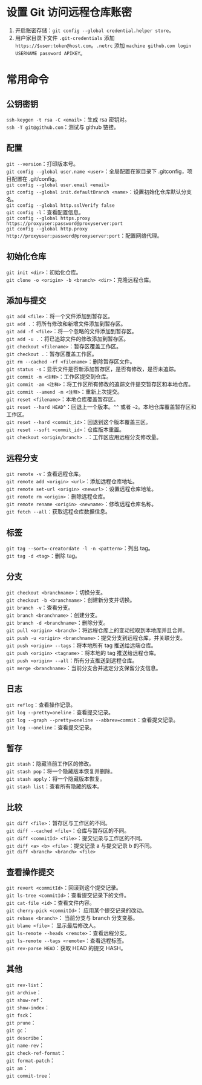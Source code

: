 # 设置 Git 访问远程仓库账密

1. 开启账密存储：`git config --global credential.helper store`。
2. 用户家目录下文件 `.git-credentials` 添加 `https://$user:token@host.com`。`.netrc` 添加 `machine github.com login USERNAME password APIKEY`。

# 常用命令

## 公钥密钥

`ssh-keygen -t rsa -C <email>`：生成 rsa 密钥对。  
`ssh -T git@github.com`：测试与 github 链接。

## 配置

`git --version`：打印版本号。  
`git config --global user.name <user>`：全局配置在家目录下 .gitconfig，项目配置在 .git/config。  
`git config --global user.email <email>`  
`git config --global init.defaultBranch <name>`：设置初始化仓库默认分支名。  
`git config --global http.sslVerify false`  
`git config -l`：查看配置信息。  
`git config --global https.proxy https://proxyuser:password@proxyserver:port`  
`git config --global http.proxy http://proxyuser:password@proxyserver:port`：配置网络代理。

## 初始化仓库

`git init <dir>`：初始化仓库。  
`git clone -o <origin> -b <branch> <dir>`：克隆远程仓库。

## 添加与提交

`git add <file>`：将一个文件添加到暂存区。  
`git add .`：将所有修改和新增文件添加到暂存区。  
`git add -f <file>`：将一个忽略的文件添加到暂存区。  
`git add -u .`：将已追踪文件的修改添加到暂存区。  
`git checkout <filename>`：暂存区覆盖工作区。  
`git checkout .`：暂存区覆盖工作区。  
`git rm --cached -rf <filename>`：删除暂存区文件。  
`git status -s`：显示文件是否新添加暂存区，是否有修改，是否未追踪。  
`git commit -m <注释>`：工作区提交到仓库。  
`git commit -am <注释>`：将工作区所有修改的追踪文件提交暂存区和本地仓库。  
`git commit --amend -m <注释>`：重新上次提交。  
`git reset <filename>`：本地仓库覆盖暂存区。  
`git reset --hard HEAD^`：回退上一个版本。`^^` 或者 `~2`。本地仓库覆盖暂存区和工作区。  
`git reset --hard <commit_id>`：回退到这个版本覆盖三区。  
`git reset --soft <commit_id>`：仓库版本重置。  
`git checkout <origin/branch> .`：工作区应用远程分支修改量。

## 远程分支

`git remote -v`：查看远程仓库。  
`git remote add <origin> <url>`：添加远程仓库地址。  
`git remote set-url <origin> <newurl>`：设置远程仓库地址。  
`git remote rm <origin>`：删除远程仓库。  
`git remote rename <origin> <newname>`：修改远程仓库名称。  
`git fetch --all`：获取远程仓库数据信息。

## 标签

`git tag --sort=-creatordate -l -n <pattern>`：列出 tag。  
`git tag -d <tag>`：删除 tag。

## 分支

`git checkout <branchname>`：切换分支。  
`git checkout -b <branchname>`：创建新分支并切换。  
`git branch -v`：查看分支。  
`git branch <branchname>`：创建分支。  
`git branch -d <branchname>`：删除分支。  
`git pull <origin> <branch>`：将远程仓库上的变动拉取到本地库并且合并。  
`git push -u <origin> <branchname>`：提交分支到远程仓库，并关联分支。  
`git push <origin> --tags`：将本地所有 tag 推送给远端仓库。  
`git push <origin> <tagname>`：将本地的 tag 推送给远程仓库。  
`git push <origin> --all`：所有分支推送到远程仓库。  
`git merge <branchname>`：当前分支合并选定分支保留分支信息。

## 日志

`git reflog`：查看操作记录。  
`git log --pretty=oneline`：查看提交记录。  
`git log --graph --pretty=oneline --abbrev=commit`：查看提交记录。  
`git log --oneline`：查看提交记录。

## 暂存

`git stash`：隐藏当前工作区的修改。  
`git stash pop`：将一个隐藏版本恢复并删除。  
`git stash apply`：将一个隐藏版本恢复。  
`git stash list`：查看所有隐藏的版本。

## 比较

`git diff <file>`：暂存区与工作区的不同。  
`git diff --cached <file>`：仓库与暂存区的不同。  
`git diff <commitId> <file>`：提交记录与工作区的不同。  
`git diff <a> <b> <file>`：提交记录 a 与提交记录 b 的不同。  
`git diff <branch> <branch> <file>`

## 查看操作提交

`git revert <commitId>`：回滚到这个提交记录。  
`git ls-tree <commitId>`：查看提交记录下的文件。  
`git cat-file <id>`：查看文件内容。  
`git cherry-pick <commitId>`： 应用某个提交记录的改动。  
`git rebase <branch>`： 当前分支与 branch 分支变基。  
`git blame <file>`： 显示最后修改人。  
`git ls-remote --heads <remote>`：查看远程分支。  
`git ls-remote --tags <remote>`：查看远程标签。  
`git rev-parse HEAD`：获取 HEAD 的提交 HASH。

## 其他

`git rev-list`：  
`git archive`：  
`git show-ref`：  
`git show-index`：  
`git fsck`：  
`git prune`：  
`git gc`：  
`git describe`：  
`git name-rev`：  
`git check-ref-format`：  
`git format-patch`：  
`git am`：  
`git commit-tree`：
